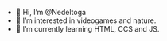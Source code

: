 - 👋 Hi, I’m @Nedeltoga
- 👀 I’m interested in videogames and nature.
- 🌱 I’m currently learning HTML, CCS and JS.

<!---
Nedeltoga/Nedeltoga is a ✨ special ✨ repository because its `README.md` (this file) appears on your GitHub profile.
You can click the Preview link to take a look at your changes.
--->
